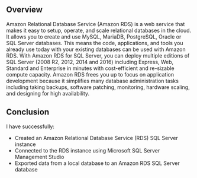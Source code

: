 ## Overview
Amazon Relational Database Service (Amazon RDS) is a web service that makes it easy to setup, operate, and scale relational databases in the cloud. It allows you to create and use MySQL, MariaDB, PostgreSQL, Oracle or SQL Server databases. This means the code, applications, and tools you already use today with your existing databases can be used with Amazon RDS.
With Amazon RDS for SQL Server, you can deploy multiple editions of SQL Server (2008 R2, 2012, 2014 and 2016) including Express, Web, Standard and Enterprise in minutes with cost-efficient and re-sizable compute capacity. Amazon RDS frees you up to focus on application development because it simplifies many database administration tasks including taking backups, software patching, monitoring, hardware scaling, and designing for high availability.
## Conclusion
I have successfully:
- Created an Amazon Relational Database Service (RDS) SQL Server instance
- Connected to the RDS instance using Microsoft SQL Server Management Studio
- Exported data from a local database to an Amazon RDS SQL Server database

